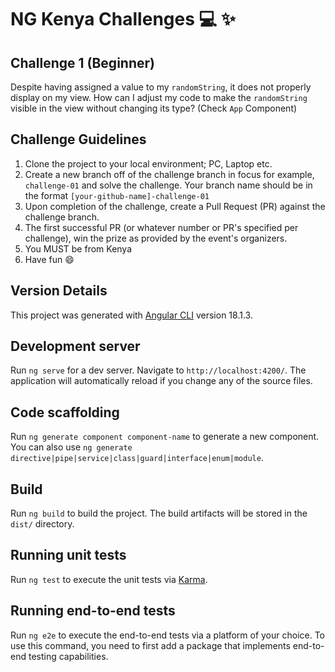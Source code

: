 # NG Kenya Challenges :computer: :sparkles:

## Challenge 1 (Beginner)
Despite having assigned a value to my `randomString`, it does not properly display on my view.
How can I adjust my code to make the `randomString` visible in the view without changing its type? (Check `App` Component)

## Challenge Guidelines
1. Clone the project to your local environment; PC, Laptop etc.
2. Create a new branch off of the challenge branch in focus for example, `challenge-01` and solve the challenge. Your branch name should be in the format `[your-github-name]-challenge-01`
3. Upon completion of the challenge, create a Pull Request (PR) against the challenge branch.
4. The first successful PR (or whatever number or PR's specified per challenge), win the prize as provided by the event's organizers.
5. You MUST be from Kenya
6. Have fun :smile:

## Version Details
This project was generated with [Angular CLI](https://github.com/angular/angular-cli) version 18.1.3.

## Development server

Run `ng serve` for a dev server. Navigate to `http://localhost:4200/`. The application will automatically reload if you change any of the source files.

## Code scaffolding

Run `ng generate component component-name` to generate a new component. You can also use `ng generate directive|pipe|service|class|guard|interface|enum|module`.

## Build

Run `ng build` to build the project. The build artifacts will be stored in the `dist/` directory.

## Running unit tests

Run `ng test` to execute the unit tests via [Karma](https://karma-runner.github.io).

## Running end-to-end tests

Run `ng e2e` to execute the end-to-end tests via a platform of your choice. To use this command, you need to first add a package that implements end-to-end testing capabilities.
